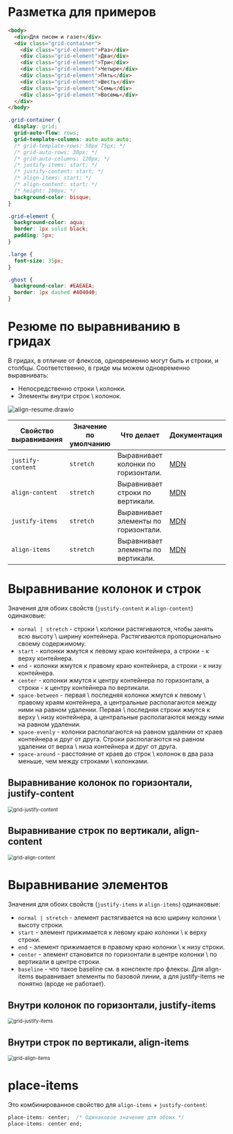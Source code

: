 # Разметка для примеров

```html
<body>
  <div>Для писем и газет</div>
  <div class="grid-container">
    <div class="grid-element">Раз</div>
    <div class="grid-element">Два</div>
    <div class="grid-element">Три</div>
    <div class="grid-element">Четыре</div>
    <div class="grid-element">Пять</div>
    <div class="grid-element">Шесть</div>
    <div class="grid-element">Семь</div>
    <div class="grid-element">Восемь</div>
  </div>
</body>
```

```css
.grid-container {
  display: grid;
  grid-auto-flow: rows;
  grid-template-columns: auto auto auto;
  /* grid-template-rows: 50px 75px; */
  /* grid-auto-rows: 30px; */
  /* grid-auto-columns: 120px; */
  /* justify-items: start; */
  /* justify-content: start; */
  /* align-items: start; */
  /* align-content: start; */
  /* height: 100px; */
  background-color: bisque;
}

.grid-element {
  background-color: aqua;
  border: 1px solid black;
  padding: 5px;
}

.large {
  font-size: 35px;
}

.ghost {
  background-color: #EAEAEA;
  border: 1px dashed #404040;
}
```

# Резюме по выравниванию в гридах

В гридах, в отличие от флексов, одновременно могут быть и строки, и столбцы. Соответственно, в гриде мы можем одновременно выравнивать:

* Непосредственно строки \ колонки.
* Элементы внутри строк \ колонок.

![align-resume.drawio](img/align-resume.drawio.svg)

| Свойство выравнивания | Значение по умолчанию | Что делает                           | Документация                                                 |
| --------------------- | --------------------- | ------------------------------------ | ------------------------------------------------------------ |
| `justify-content`     | `stretch`             | Выравнивает колонки по горизонтали.  | [MDN](https://developer.mozilla.org/en-US/docs/Web/CSS/justify-content) |
| `align-content`       | `stretch`             | Выравнивает строки по вертикали.     | [MDN](https://developer.mozilla.org/en-US/docs/Web/CSS/align-content) |
| `justify-items`       | `stretch`             | Выравнивает элементы по горизонтали. | [MDN](https://developer.mozilla.org/en-US/docs/Web/CSS/justify-items) |
| `align-items`         | `stretch`             | Выравнивает элементы по вертикали.   | [MDN](https://developer.mozilla.org/en-US/docs/Web/CSS/align-items) |

# Выравнивание колонок и строк

Значения для обоих свойств (`justify-content` и `align-content`) одинаковые:

* `normal | stretch` - строки \ колонки растягиваются, чтобы занять всю высоту \ ширину контейнера. Растягиваются пропорционально своему содержимому.
* `start` - колонки жмутся к левому краю контейнера, а строки - к верху контейнера.
* `end` - колонки жмутся к правому краю контейнера, а строки - к низу контейнера.
* `center` - колонки жмутся к центру контейнера по горизонтали, а строки - к центру контейнера по вертикали.
* `space-between` - первая \ последняя колонки жмутся к левому \ правому краям контейнера, а центральные располагаются между ними на равном удалении. Первая \ последняя строки жмутся к верху \ низу контейнера, а центральные располагаются между ними на равном удалении.
* `space-evenly` - колонки располагаются на равном удалении от краев контейнера и друг от друга. Строки располагаются на равном удалении от верха \ низа контейнера и друг от друга.
* `space-around` - расстояние от краев до строк \ колонок в два раза меньше, чем между строками \ колонками.

## Выравнивание колонок по горизонтали, justify-content

<img src="img/grid-justify-content.png" alt="grid-justify-content" style="zoom:80%;" />

## Выравнивание строк по вертикали, align-content

<img src="img/grid-align-content.png" alt="grid-align-content" style="zoom:80%;" />

# Выравнивание элементов

Значения для обоих свойств (`justify-items` и `align-items`) одинаковые:

* `normal | stretch` - элемент растягивается на всю ширину колонки \ высоту строки.
* `start` - элемент прижимается к левому краю колонки \ к верху строки.
* `end` - элемент прижимается в правому краю колонки \ к низу строки.
* `center` - элемент становится по горизонтали в центре колонки \ по вертикали в центре строки.
* `baseline` - что такое baseline см. в конспекте про флексы. Для align-items выравнивает элементы по базовой линии, а для justify-items не понятно (вроде не работает).

## Внутри колонок по горизонтали, justify-items

<img src="img/grid-justify-items.png" alt="grid-justify-items" style="zoom:80%;" />

## Внутри строк по вертикали, align-items

<img src="img/grid-align-items.png" alt="grid-align-items" style="zoom:80%;" />

# place-items

Это комбинированное свойство для `align-items` + `justify-content`:

```css
place-items: center;  /* Одинаковое значение для обоих */
place-items: center end;
```

